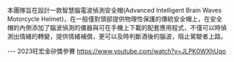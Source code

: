 本團隊旨在設計一款智慧腦電波偵測安全帽(Advanced Intelligent Brain Waves Motorcycle Helmet)，在一般僅對頭部提供物理性保護的傳統安全帽上，在安全帽的內側添加了腦波偵測的儀器與可在手機上下載的配套應用程式，不僅可以時偵測出情緒的轉變，提供情緒補償，更可以及時判斷酒後的腦波，阻止駕駛者上路。

--- 2023旺宏金矽獎參賽
https://www.youtube.com/watch?v=JLPK0WXhUqo
